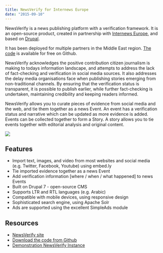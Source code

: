 ```yaml
---
title: NewsVerify for Internews Europe
date: "2015-09-10"
---
```


NewsVerify is a news publishing platform with a verification framework. It is an open-source product, created in partnership with [Internews Europe](http://www.internews.eu/), and based on [Drupal](/services/drupal-development-london-uk). 

It has been deployed for multiple partners in the Middle East region. [The code](https://github.com/atchai/newsverify) is available for free on Github. 

NewsVerify acknowledges the positive contribution citizen journalism is making to todays information landscape, and attempts to address the lack of fact-checking and verification in social media sources. It also addresses the delay media organisations face when publishing stories emerging from non-traditional channels. By ensuring that the verification status is transparent, it is possible to publish earlier, while further fact-checking is undertaken, maintaining credibility and keeping readers informed. 

NewsVerify allows you to curate pieces of evidence from social media and the web, and tie them together as a news Event. An event has a verification status and narrative which can be updated as more evidence is added. Events can be collected together to form a Story. A story allows you to tie events together with editorial analysis and original content.

![](/images/68747470733a2f2f73332e616d617a6f6e6177732e636f6d2f6e657773706c6174666f726d2d646f63756d656e746174696f6e2f6f766572616c6c2e706e67_1.png) 
 
## Features 

- Import text, images, and video from most websites and social media (e.g. Twitter, Facebook, Youtube) using embed.ly 
- Tie imported evidence together as a news Event 
- Add verification information [where / when / what happened] to news Events 
- Built on Drupal 7 - open-source CMS 
- Supports LTR and RTL languages (e.g. Arabic) 
- Compatible with mobile devices, using responsive design 
- Sophisticated search engine, using Apache Solr 
- Ads are supported using the excellent SimpleAds module 

## Resources 
* [NewsVerify site](http://newsverify.atchai.com) 
* [Download the code from Github](https://github.com/atchai/newsverify) 
* [Demonstration NewsVerify Instance](http://opennewsplatform.atchai.com)